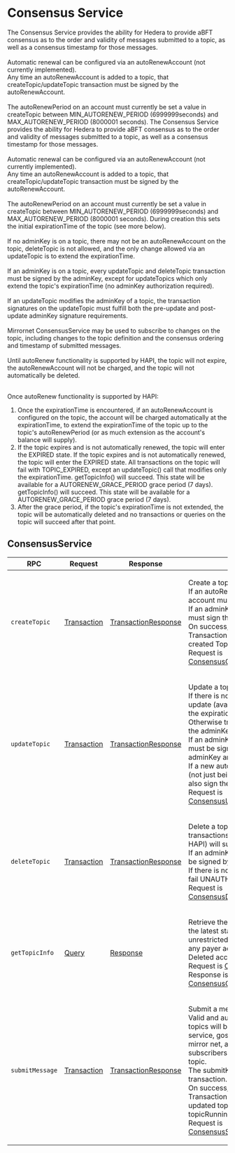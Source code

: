 # Consensus Service

The Consensus Service provides the ability for Hedera to provide aBFT consensus as to the order and validity of messages submitted to a topic, as well as a consensus timestamp for those messages.\
\
Automatic renewal can be configured via an autoRenewAccount (not currently implemented).\
Any time an autoRenewAccount is added to a topic, that createTopic/updateTopic transaction must be signed by the autoRenewAccount.\
\
The autoRenewPeriod on an account must currently be set a value in createTopic between MIN\_AUTORENEW\_PERIOD (6999999seconds) and MAX\_AUTORENEW\_PERIOD (8000001 seconds). The Consensus Service provides the ability for Hedera to provide aBFT consensus as to the order and validity of messages submitted to a topic, as well as a consensus timestamp for those messages.\
\
Automatic renewal can be configured via an autoRenewAccount (not currently implemented).\
Any time an autoRenewAccount is added to a topic, that createTopic/updateTopic transaction must be signed by the autoRenewAccount.\
\
The autoRenewPeriod on an account must currently be set a value in createTopic between MIN\_AUTORENEW\_PERIOD (6999999seconds) and MAX\_AUTORENEW\_PERIOD (8000001 seconds). During creation this sets the initial expirationTime of the topic (see more below).\
\
If no adminKey is on a topic, there may not be an autoRenewAccount on the topic, deleteTopic is not allowed, and the only change allowed via an updateTopic is to extend the expirationTime.\
\
If an adminKey is on a topic, every updateTopic and deleteTopic transaction must be signed by the adminKey, except for updateTopics which only extend the topic's expirationTime (no adminKey authorization required).\
\
If an updateTopic modifies the adminKey of a topic, the transaction signatures on the updateTopic must fulfill both the pre-update and post-update adminKey signature requirements.\
\
Mirrornet ConsensusService may be used to subscribe to changes on the topic, including changes to the topic definition and the consensus ordering and timestamp of submitted messages.\
\
Until autoRenew functionality is supported by HAPI, the topic will not expire, the autoRenewAccount will not be charged, and the topic will not automatically be deleted.

\
Once autoRenew functionality is supported by HAPI:

1. Once the expirationTime is encountered, if an autoRenewAccount is configured on the topic, the account will be charged automatically at the expirationTime, to extend the expirationTime of the topic up to the topic's autoRenewPeriod (or as much extension as the account's balance will supply).
2. If the topic expires and is not automatically renewed, the topic will enter the EXPIRED state. If the topic expires and is not automatically renewed, the topic will enter the EXPIRED state. All transactions on the topic will fail with TOPIC\_EXPIRED, except an updateTopic() call that modifies only the expirationTime. getTopicInfo() will succeed. This state will be available for a AUTORENEW\_GRACE\_PERIOD grace period (7 days). getTopicInfo() will succeed. This state will be available for a AUTORENEW\_GRACE\_PERIOD grace period (7 days).
3. After the grace period, if the topic's expirationTime is not extended, the topic will be automatically deleted and no transactions or queries on the topic will succeed after that point.

## ConsensusService

| RPC             | Request                                        | Response                                                       | Comments                  |
| --------------- | ---------------------------------------------- | -------------------------------------------------------------- | ------------------------- |
| `createTopic`   | [Transaction](../miscellaneous/transaction.md) | [TransactionResponse](../miscellaneous/transactionresponse.md) | <p>Create a topic to be used for consensus.<br>If an autoRenewAccount is specified, that account must also sign this transaction.<br>If an adminKey is specified, the adminKey must sign the transaction.<br>On success, the resulting TransactionReceipt contains the newly created TopicId.<br>Request is <a href="https://github.com/theekrystallee/hedera-style-guide/blob/sdk-v1/deprecated/hedera-api/consensus-service/broken-reference/README.md">ConsensusCreateTopicTransactionBody</a></p> |
| `updateTopic`   | [Transaction](../miscellaneous/transaction.md) | [TransactionResponse](../miscellaneous/transactionresponse.md) | <p>Update a topic.<br>If there is no adminKey, the only authorized update (available to anyone) is to extend the expirationTime.<br>Otherwise transaction must be signed by the adminKey.<br>If an adminKey is updated, the transaction must be signed by the pre-update adminKey and post-update adminKey.<br>If a new autoRenewAccount is specified (not just being removed), that account must also sign the transaction.<br>Request is <a href="https://github.com/theekrystallee/hedera-style-guide/blob/sdk-v1/deprecated/hedera-api/consensus-service/broken-reference/README.md">ConsensusUpdateTopicTransactionBody</a></p> |
| `deleteTopic`   | [Transaction](../miscellaneous/transaction.md) | [TransactionResponse](../miscellaneous/transactionresponse.md) | <p>Delete a topic. Delete a topic. No more transactions or queries on the topic (via HAPI) will succeed.<br>If an adminKey is set, this transaction must be signed by that key.<br>If there is no adminKey, this transaction will fail UNAUTHORIZED.<br>Request is <a href="https://github.com/theekrystallee/hedera-style-guide/blob/sdk-v1/deprecated/hedera-api/consensus-service/broken-reference/README.md">ConsensusDeleteTopicTransactionBody</a></p> |
| `getTopicInfo`  | [Query](../miscellaneous/query.md)             | [Response](../miscellaneous/response.md)                       | <p>Retrieve the latest state of a topic. Retrieve the latest state of a topic. This method is unrestricted and allowed on any topic by any payer account.<br>Deleted accounts will not be returned.<br>Request is <a href="https://github.com/theekrystallee/hedera-style-guide/blob/sdk-v1/deprecated/hedera-api/consensus-service/broken-reference/README.md">ConsensusGetTopicInfoQuery</a><br>Response is <a href="https://github.com/theekrystallee/hedera-style-guide/blob/sdk-v1/deprecated/hedera-api/consensus-service/broken-reference/README.md">ConsensusGetTopicInfoResponse</a></p> |
| `submitMessage` | [Transaction](../miscellaneous/transaction.md) | [TransactionResponse](../miscellaneous/transactionresponse.md) | <p>Submit a message for consensus.<br>Valid and authorized messages on valid topics will be ordered by the consensus service, gossipped to the<br>mirror net, and published (in order) to all subscribers (from the mirror net) on this topic.<br>The submitKey (if any) must sign this transaction.<br>On success, the resulting TransactionReceipt contains the topic's updated topicSequenceNumber and<br>topicRunningHash.<br>Request is <a href="https://github.com/theekrystallee/hedera-style-guide/blob/sdk-v1/deprecated/hedera-api/consensus-service/broken-reference/README.md">ConsensusSubmitMessageTransactionBody</a></p> |
